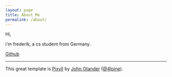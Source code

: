 ```yaml
---
layout: page
title: About Me
permalink: /about/
---
```


Hi,

i'm frederik, a cs student from Germany.

[Github](https://github.com/fdborn)

---

This great template is [Pixyll](https://github.com/johnotander/pixyll) by [John Otander](http://johnotander.com) ([@4lpine](https://twitter.com/4lpine)).
